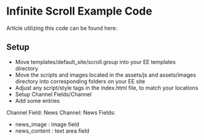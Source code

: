 # Infinite Scroll Example Code

Article utilizing this code can be found here: 

## Setup

* Move templates/default_site/scroll.group into your EE templates directory
* Move the scripts and images located in the assets/js and assets/images directory into corresponding folders on your EE site
* Adjust any script/style tags in the index.html file, to match your locations
* Setup Channel Fields/Channel
* Add some entries

Channel Field: News
Channel: News
Fields: 

* news_image : image field
* news_content : text area field